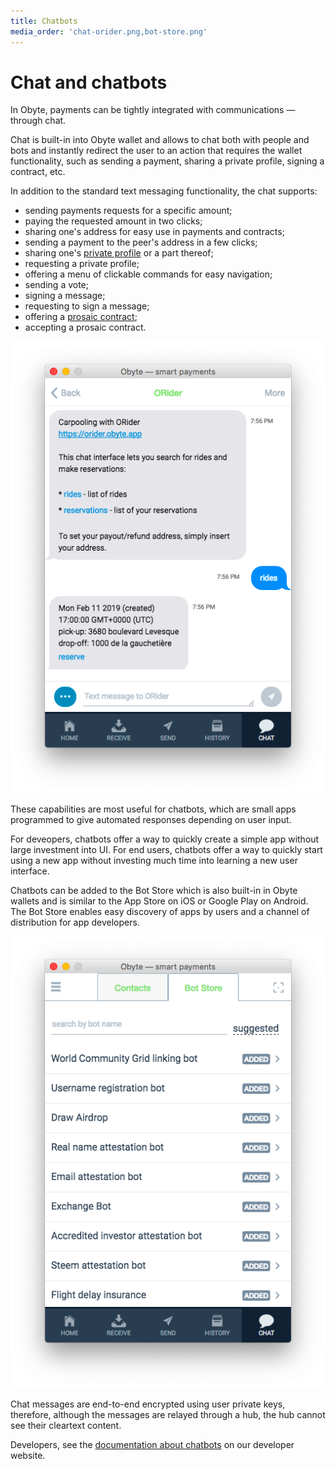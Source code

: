 ```yaml
---
title: Chatbots
media_order: 'chat-orider.png,bot-store.png'
---
```


# Chat and chatbots

In Obyte, payments can be tightly integrated with communications &mdash; through chat.

Chat is built-in into Obyte wallet and allows to chat both with people and bots and instantly redirect the user to an action that requires the wallet functionality, such as sending a payment, sharing a private profile, signing a contract, etc.

In addition to the standard text messaging functionality, the chat supports:
* sending payments requests for a specific amount;
* paying the requested amount in two clicks;
* sharing one's address for easy use in payments and contracts;
* sending a payment to the peer's address in a few clicks;
* sharing one's [private profile](/platform/identity) or a part thereof;
* requesting a private profile;
* offering a menu of clickable commands for easy navigation;
* sending a vote;
* signing a message;
* requesting to sign a message;
* offering a [prosaic contract](/platform/prosaic-contracts);
* accepting a prosaic contract.

![](chat-orider.png)

These capabilities are most useful for chatbots, which are small apps programmed to give automated responses depending on user input. 

For deveopers, chatbots offer a way to quickly create a simple app without large investment into UI. For end users, chatbots offer a way to quickly start using a new app without investing much time into learning a new user interface.

Chatbots can be added to the Bot Store which is also built-in in Obyte wallets and is similar to the App Store on iOS or Google Play on Android. The Bot Store enables easy discovery of apps by users and a channel of distribution for app developers.

![](bot-store.png)

Chat messages are end-to-end encrypted using user private keys, therefore, although the messages are relayed through a hub, the hub cannot see their cleartext content.

Developers, see the [documentation about chatbots](https://developer.obyte.org/#simple-chatbot) on our developer website.
